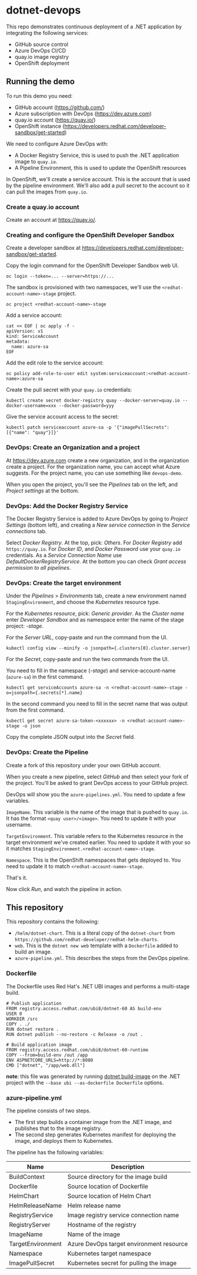 # dotnet-devops

This repo demonstrates continuous deployment of a .NET application by integrating the following services:

- GitHub source control
- Azure DevOps CI/CD
- quay.io image registry
- OpenShift deployment

## Running the demo

To run this demo you need:
- GitHub account (https://github.com/)
- Azure subscription with DevOps (https://dev.azure.com)
- quay.io account (https://quay.io/)
- OpenShift instance (https://developers.redhat.com/developer-sandbox/get-started)

We need to configure Azure DevOps with:
- A Docker Registry Service, this is used to push the .NET application image to `quay.io`.
- A Pipeline Environment, this is used to update the OpenShift resources

In OpenShift, we'll create a service account.
This is the account that is used by the pipeline environment.
We'll also add a pull secret to the account so it can pull the images from `quay.io`.


### Create a quay.io account

Create an account at https://quay.io/.

### Creating and configure the OpenShift Developer Sandbox

Create a developer sandbox at https://developers.redhat.com/developer-sandbox/get-started.

Copy the login command for the OpenShift Developer Sandbox web UI.

```
oc login --token=... --server=https://...
```

The sandbox is provisioned with two namespaces, we'll use the `<redhat-account-name>-stage` project.

```
oc project <redhat-account-name>-stage
```

Add a service account:
```
cat << EOF | oc apply -f -
apiVersion: v1
kind: ServiceAccount
metadata:
  name: azure-sa
EOF
```

Add the edit role to the service account:
```
oc policy add-role-to-user edit system:serviceaccount:<redhat-account-name>:azure-sa
```

Create the pull secret with your `quay.io` credentials:
```
kubectl create secret docker-registry quay --docker-server=quay.io --docker-username=xxx --docker-password=yyy
```

Give the service account access to the secret:
```
kubectl patch serviceaccount azure-sa -p '{"imagePullSecrets": [{"name": "quay"}]}'
```

### DevOps: Create an Organization and a project

At https://dev.azure.com create a new organization, and in the organization create a project. For the organization name, you can accept what Azure suggests. For the project name, you can use something like `devops-demo`.

When you open the project, you'll see the _Pipelines_ tab on the left, and _Project settings_ at the bottom.

### DevOps: Add the Docker Registry Service

The Docker Registry Service is added to Azure DevOps by going to _Project Settings_ (bottom left), and creating a _New service connection_ in the _Service connections_ tab.

Select _Docker Registry_. At the top, pick: _Others_. For _Docker Registry_ add `https://quay.io`. For _Docker ID_, and _Docker Password_ use your `quay.io` credentials. As a _Service Connection Name_ use _DefaultDockerRegistryService_. At the bottom you can check _Grant access permission to all pipelines_.

### DevOps: Create the target environment

Under the _Pipelines_ > _Environments_ tab, create a new environment named `StagingEnvironment`, and choose the _Kubernetes_ resource type.

For the _Kubernetes resource_, pick: _Generic provider_.
As the _Cluster name_ enter _Developer Sandbox_ and as namespace enter the name of the stage project: _<redhat-account-name>-stage_.

For the _Server URL_, copy-paste and run the command from the UI.

```
kubectl config view --minify -o jsonpath={.clusters[0].cluster.server}
```

For the _Secret_, copy-paste and run the two commands from the UI.

You need to fill in the namespace (_<redhat-account-name>-stage_) and service-account-name (`azure-sa`) in the first command.

```
kubectl get serviceAccounts azure-sa -n <redhat-account-name>-stage -o=jsonpath={.secrets[*].name}
```

In the second command you need to fill in the secret name that was output from the first command.

```
kubectl get secret azure-sa-token-<xxxxxx> -n <redhat-account-name>-stage -o json
```

Copy the complete JSON output into the _Secret_ field.

### DevOps: Create the Pipeline

Create a fork of this repository under your own GitHub account.

When you create a new pipeline, select _GitHub_ and then select your fork of the project.
You'll be asked to grant DevOps access to your GitHub project.

DevOps will show you the `azure-pipelines.yml`. You need to update a few variables.

`ImageName`. This variable is the name of the image that is pushed to `quay.io`. It has the format `<quay user>/<image>`. You need to update it with your username.

`TargetEnvironment`. This variable refers to the Kubernetes resource in the target environment we've created earlier. You need to update it with your _<redhat-account-name>_ so it matches `StagingEnvironment.<redhat-account-name>-stage`.

`Namespace`. This is the OpenShift namespaces that gets deployed to. You need to update it to match `<redhat-account-name>-stage`.

That's it.

Now click _Run_, and watch the pipeline in action.

## This repository

This repository contains the following:

- `/helm/dotnet-chart`. This is a literal copy of the `dotnet-chart` from `https://github.com/redhat-developer/redhat-helm-charts`.
- `web`. This is the `dotnet new web` template with a `Dockerfile` added to build an image.
- `azure-pipeline.yml`. This describes the steps from the DevOps pipeline.

### Dockerfile

The Dockerfile uses Red Hat's .NET UBI images and performs a multi-stage build.

```
# Publish application
FROM registry.access.redhat.com/ubi8/dotnet-60 AS build-env
USER 0
WORKDIR /src
COPY . ./
RUN dotnet restore .
RUN dotnet publish --no-restore -c Release -o /out .

# Build application image
FROM registry.access.redhat.com/ubi8/dotnet-60-runtime
COPY --from=build-env /out /app
ENV ASPNETCORE_URLS=http://*:8080
CMD ["dotnet", "/app/web.dll"]
```

**note**: this file was generated by running [dotnet build-image](https://github.com/tmds/build-image/) on the .NET project with the `--base ubi --as-dockerfile Dockerfile` options.

### azure-pipeline.yml

The pipeline consists of two steps.
- The first step builds a container image from the .NET image, and publishes that to the image registry.
- The second step generates Kubernetes manifest for deploying the image, and deploys them to Kubernetes.

The pipeline has the following variables:

| Name  | Description |
|---|---|
| BuildContext  | Source directory for the image build |
| Dockerfile  | Source location of Dockerfile |
| HelmChart  | Source location of Helm Chart |
| HelmReleaseName  | Helm release name |
| RegistryService  | Image registry service connection name |
| RegistryServer  | Hostname of the registry |
| ImageName  | Name of the image |
| TargetEnvironment  | Azure DevOps target environment resource |
| Namespace  | Kubernetes target namespace |
| ImagePullSecret | Kubernetes secret for pulling the image |

